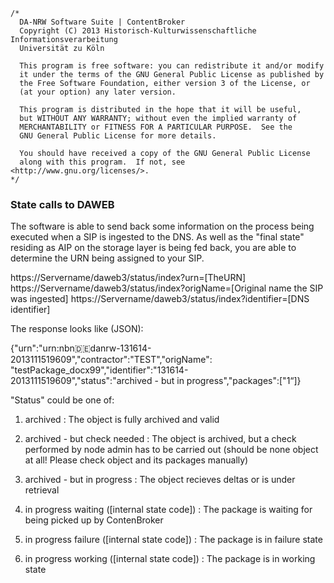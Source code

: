 	/*
	  DA-NRW Software Suite | ContentBroker
	  Copyright (C) 2013 Historisch-Kulturwissenschaftliche Informationsverarbeitung
	  Universität zu Köln
	
	  This program is free software: you can redistribute it and/or modify
	  it under the terms of the GNU General Public License as published by
	  the Free Software Foundation, either version 3 of the License, or
	  (at your option) any later version.
	
	  This program is distributed in the hope that it will be useful,
	  but WITHOUT ANY WARRANTY; without even the implied warranty of
	  MERCHANTABILITY or FITNESS FOR A PARTICULAR PURPOSE.  See the
	  GNU General Public License for more details.
	
	  You should have received a copy of the GNU General Public License
	  along with this program.  If not, see <http://www.gnu.org/licenses/>.
	*/
	
### State calls to DAWEB

The software is able to send back some information on the process being executed when a
SIP is ingested to the DNS. As well as the "final state" residing as AIP on the storage layer 
is being fed back, you are able to determine the URN being assigned to your SIP. 

https://Servername/daweb3/status/index?urn=[TheURN]
https://Servername/daweb3/status/index?origName=[Original name the SIP was ingested]
https://Servername/daweb3/status/index?identifier=[DNS identifier] 

The response looks like (JSON): 

{"urn":"urn:nbn:de:danrw-131614-2013111519609","contractor":"TEST","origName":
"testPackage_docx99","identifier":"131614-2013111519609","status":"archived - but in progress","packages":["1“]}

"Status" could be one of:

1. archived  : The object is fully archived and valid
1. archived - but check needed : The object is archived, but a check performed by node admin has to be carried out (should be none object at all! Please check object and its packages manually)
1. archived - but in progress : The object recieves deltas or is under retrieval 

1. in progress waiting ([internal state code]) : The package is waiting for being picked up by ContenBroker
1. in progress failure ([internal state code]) : The package is in failure state
1. in progress working ([internal state code]) : The package is in working state

